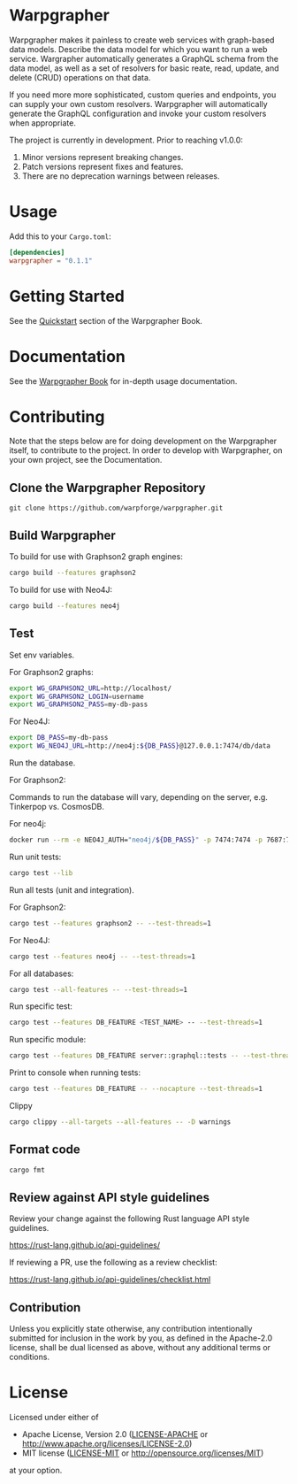 # Warpgrapher

Warpgrapher makes it painless to create web services with graph-based data
models. Describe the data model for which you want to run a web service.
Wargrapher automatically generates a GraphQL schema from the data model, as well
as a set of resolvers for basic reate, read, update, and delete (CRUD)
operations on that data.

If you need more more sophisticated, custom queries and endpoints, you can
supply your own custom resolvers. Warpgrapher will automatically generate the
GraphQL configuration and invoke your custom resolvers when appropriate.

The project is currently in development. Prior to reaching v1.0.0:

1. Minor versions represent breaking changes.
2. Patch versions represent fixes and features.
3. There are no deprecation warnings between releases.

# Usage

Add this to your `Cargo.toml`:
```toml
[dependencies]
warpgrapher = "0.1.1"
```

# Getting Started

See the [Quickstart]() section of the Warpgrapher Book. 

# Documentation

See the [Warpgrapher Book]() for in-depth usage documentation. 

# Contributing

Note that the steps below are for doing development on the Warpgrapher itself,
to contribute to the project. In order to develop with Warpgrapher, on your own
project, see the Documentation.

## Clone the Warpgrapher Repository

```
git clone https://github.com/warpforge/warpgrapher.git
```

## Build Warpgrapher

To build for use with Graphson2 graph engines:

```bash
cargo build --features graphson2
```

To build for use with Neo4J:

```bash
cargo build --features neo4j
```

## Test

Set env variables.

For Graphson2 graphs:

```bash
export WG_GRAPHSON2_URL=http://localhost/
export WG_GRAPHSON2_LOGIN=username
export WG_GRAPHSON2_PASS=my-db-pass
```

For Neo4J:

```bash
export DB_PASS=my-db-pass
export WG_NEO4J_URL=http://neo4j:${DB_PASS}@127.0.0.1:7474/db/data
```

Run the database.

For Graphson2:

Commands to run the database will vary, depending on the server, e.g. Tinkerpop vs. CosmosDB.

For neo4j:

```bash
docker run --rm -e NEO4J_AUTH="neo4j/${DB_PASS}" -p 7474:7474 -p 7687:7687 neo4j:3.5
```

Run unit tests:

```bash
cargo test --lib
```

Run all tests (unit and integration).

For Graphson2:

```bash
cargo test --features graphson2 -- --test-threads=1
```

For Neo4J:

```bash
cargo test --features neo4j -- --test-threads=1
```

For all databases:

```bash
cargo test --all-features -- --test-threads=1
```

Run specific test:

```bash
cargo test --features DB_FEATURE <TEST_NAME> -- --test-threads=1
```

Run specific module:

```bash
cargo test --features DB_FEATURE server::graphql::tests -- --test-threads=1
```

Print to console when running tests:

```bash
cargo test --features DB_FEATURE -- --nocapture --test-threads=1
```

Clippy

```bash
cargo clippy --all-targets --all-features -- -D warnings
```

## Format code

```bash
cargo fmt
```

## Review against API style guidelines

Review your change against the following Rust language API style guidelines.

https://rust-lang.github.io/api-guidelines/

If reviewing a PR, use the following as a review checklist:

https://rust-lang.github.io/api-guidelines/checklist.html

## Contribution

Unless you explicitly state otherwise, any contribution intentionally submitted
for inclusion in the work by you, as defined in the Apache-2.0 license, shall be
dual licensed as above, without any additional terms or conditions.

# License

Licensed under either of

 * Apache License, Version 2.0
   ([LICENSE-APACHE](LICENSE-APACHE) or http://www.apache.org/licenses/LICENSE-2.0)
 * MIT license
   ([LICENSE-MIT](LICENSE-MIT) or http://opensource.org/licenses/MIT)

at your option.